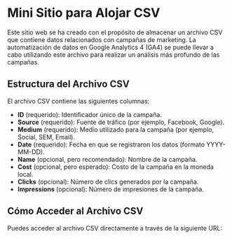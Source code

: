 # Mini Sitio para Alojar CSV

Este sitio web se ha creado con el propósito de almacenar un archivo CSV que contiene datos relacionados con campañas de marketing. La automatización de datos en Google Analytics 4 (GA4) se puede llevar a cabo utilizando este archivo para realizar un análisis más profundo de las campañas.

## Estructura del Archivo CSV

El archivo CSV contiene las siguientes columnas:

- **ID** (requerido): Identificador único de la campaña.
- **Source** (requerido): Fuente de tráfico (por ejemplo, Facebook, Google).
- **Medium** (requerido): Medio utilizado para la campaña (por ejemplo, Social, SEM, Email).
- **Date** (requerido): Fecha en que se registraron los datos (formato YYYY-MM-DD).
- **Name** (opcional, pero recomendado): Nombre de la campaña.
- **Cost** (opcional, pero esperado): Costo de la campaña en la moneda local.
- **Clicks** (opcional): Número de clics generados por la campaña.
- **Impressions** (opcional): Número de impresiones de la campaña.

## Cómo Acceder al Archivo CSV

Puedes acceder al archivo CSV directamente a través de la siguiente URL:
